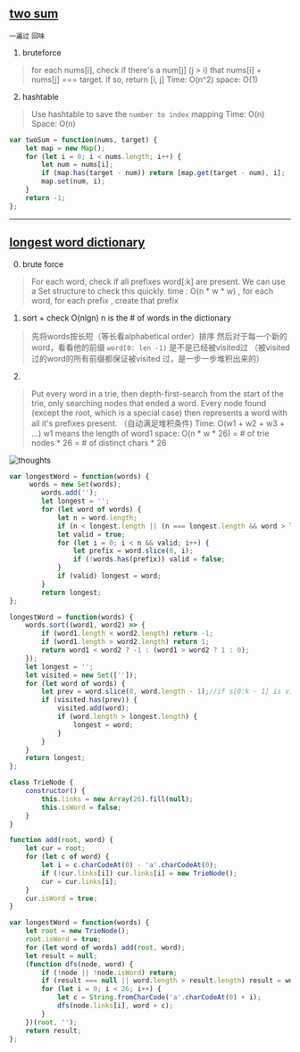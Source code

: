 ## [two sum](https://leetcode.com/problems/two-sum/description/)
`一遍过` `回味`

1. bruteforce
> for each nums[i], check if there's a num[j] (j > i) that nums[i] + nums[j] === target.
> if so, return [i, j]
> Time: O(n^2)
> space: O(1)

2. hashtable
> Use hashtable to save the `number to index` mapping
> Time: O(n)
> Space: O(n)

```javascript
var twoSum = function(nums, target) {
    let map = new Map();
    for (let i = 0; i < nums.length; i++) {
        let num = nums[i];
        if (map.has(target - num)) return [map.get(target - num), i];
        map.set(num, i);
    }
    return -1;
};
```
---
## [longest word dictionary](https://leetcode.com/problems/longest-word-in-dictionary/description/)

0. brute force
> For each word, check if all prefixes word[:k] are present. We can use a Set structure to check this quickly.
> time : O(n * w * w) , for each word, for each prefix , create that prefix

1. sort + check O(nlgn) n is the # of words in the dictionary
> 先将words按长短（等长看alphabetical order）排序
> 然后对于每一个新的word，看看他的前缀 `word[0: len -1)` 是不是已经被visited过 （被visited 过的word的所有前缀都保证被visited 过，是一步一步堆积出来的）

2.
> Put every word in a trie, then depth-first-search from the start of the trie, only searching nodes that ended a word. Every node found (except the root, which is a special case) then represents a word with all it's prefixes present. （自动满足堆积条件)
> Time: O(w1 + w2 + w3 + ...) w1 means the length of word1
> space: O(n * w * 26) = # of trie nodes * 26 = # of distinct chars * 26

![thoughts](http://zxi.mytechroad.com/blog/wp-content/uploads/2017/11/720-ep109.png)

```javascript
var longestWord = function(words) {
     words = new Set(words);
        words.add('');
        let longest = '';
        for (let word of words) {
            let n = word.length;
            if (n < longest.length || (n === longest.length && word > longest)) continue;//pruning
            let valid = true;
            for (let i = 0; i < n && valid; i++) {
                let prefix = word.slice(0, i);
                if (!words.has(prefix)) valid = false;
            }
            if (valid) longest = word;
        }
        return longest;
};

longestWord = function(words) {
    words.sort((word1, word2) => {
        if (word1.length < word2.length) return -1;
        if (word1.length > word2.length) return 1;
        return word1 < word2 ? -1 : (word1 > word2 ? 1 : 0);
    });
    let longest = '';
    let visited = new Set(['']);
    for (let word of words) {
        let prev = word.slice(0, word.length - 1);//if s[0:k - 1] is visited, all the previous substring must be visited as well
        if (visited.has(prev)) {
            visited.add(word);
            if (word.length > longest.length) {
                longest = word;
            }
        }
    }
    return longest;
};

class TrieNode {
    constructor() {
        this.links = new Array(26).fill(null);
        this.isWord = false;
    }
}

function add(root, word) {
    let cur = root;
    for (let c of word) {
        let i = c.charCodeAt(0) - 'a'.charCodeAt(0);
        if (!cur.links[i]) cur.links[i] = new TrieNode();
        cur = cur.links[i];
    }
    cur.isWord = true;
}

var longestWord = function(words) {
    let root = new TrieNode();
    root.isWord = true;
    for (let word of words) add(root, word);
    let result = null;
    (function dfs(node, word) {
        if (!node || !node.isWord) return;
        if (result === null || word.length > result.length) result = word;
        for (let i = 0; i < 26; i++) {
            let c = String.fromCharCode('a'.charCodeAt(0) + i);
            dfs(node.links[i], word + c);
        }
    })(root, '');
    return result;
};
```
